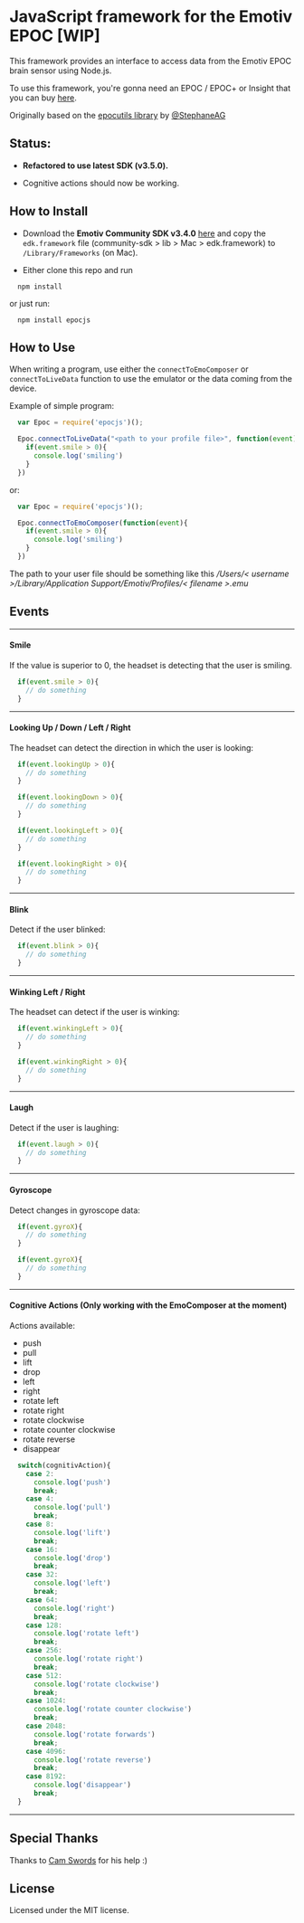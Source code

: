 # JavaScript framework for the Emotiv EPOC [WIP]

This framework provides an interface to access data from the Emotiv EPOC brain sensor using Node.js.

To use this framework, you're gonna need an EPOC / EPOC+ or Insight that you can buy [here](https://emotiv.com/).

Originally based on the [epocutils library](http://stephaneag.github.io/epocutils/) by [@StephaneAG](https://github.com/stephaneAG)

## Status:

* **Refactored to use latest SDK (v3.5.0).**

* Cognitive actions should now be working.

## How to Install

* Download the **Emotiv Community SDK v3.4.0** [here](https://github.com/Emotiv/community-sdk/releases) and copy the `edk.framework` file (community-sdk > lib > Mac > edk.framework) to `/Library/Frameworks` (on Mac).

* Either clone this repo and run

```
  npm install
```
or just run:

```
  npm install epocjs
```

## How to Use

When writing a program, use either the `connectToEmoComposer` or `connectToLiveData` function to use the emulator or the data coming from the device.

Example of simple program:

```JavaScript
  var Epoc = require('epocjs')();

  Epoc.connectToLiveData("<path to your profile file>", function(event){
    if(event.smile > 0){
      console.log('smiling')
    }
  })
```
or:

```JavaScript
  var Epoc = require('epocjs')();

  Epoc.connectToEmoComposer(function(event){
    if(event.smile > 0){
      console.log('smiling')
    }
  })
```

The path to your user file should be something like this */Users/< username >/Library/Application Support/Emotiv/Profiles/< filename >.emu*

## Events

---

#### Smile

If the value is superior to 0, the headset is detecting that the user is smiling.

```JavaScript
  if(event.smile > 0){
    // do something
  }
```

---

#### Looking Up / Down / Left / Right

The headset can detect the direction in which the user is looking:

```JavaScript
  if(event.lookingUp > 0){
    // do something
  }

  if(event.lookingDown > 0){
    // do something
  }

  if(event.lookingLeft > 0){
    // do something
  }

  if(event.lookingRight > 0){
    // do something
  }
```

---

#### Blink

Detect if the user blinked:

```JavaScript
  if(event.blink > 0){
    // do something
  }
```

---

#### Winking Left / Right

The headset can detect if the user is winking:

```JavaScript
  if(event.winkingLeft > 0){
    // do something
  }

  if(event.winkingRight > 0){
    // do something
  }
```

---

#### Laugh

Detect if the user is laughing:

```JavaScript
  if(event.laugh > 0){
    // do something
  }
```

---

#### Gyroscope

Detect changes in gyroscope data:

```JavaScript
  if(event.gyroX){
    // do something
  }

  if(event.gyroX){
    // do something
  }
```

---


#### Cognitive Actions (Only working with the EmoComposer at the moment)

Actions available:

- push
- pull
- lift
- drop
- left
- right
- rotate left
- rotate right
- rotate clockwise
- rotate counter clockwise
- rotate reverse
- disappear

```JavaScript
  switch(cognitivAction){
    case 2:
      console.log('push')
      break;
    case 4:
      console.log('pull')
      break;
    case 8:
      console.log('lift')
      break;
    case 16:
      console.log('drop')
      break;
    case 32:
      console.log('left')
      break;
    case 64:
      console.log('right')
      break;
    case 128:
      console.log('rotate left')
      break;
    case 256:
      console.log('rotate right')
      break;
    case 512:
      console.log('rotate clockwise')
      break;
    case 1024:
      console.log('rotate counter clockwise')
      break;
    case 2048:
      console.log('rotate forwards')
      break;
    case 4096:
      console.log('rotate reverse')
      break;
    case 8192:
      console.log('disappear')
      break;
  }
```

---

## Special Thanks

Thanks to [Cam Swords](https://github.com/camswords) for his help :)

## License

Licensed under the MIT license.
